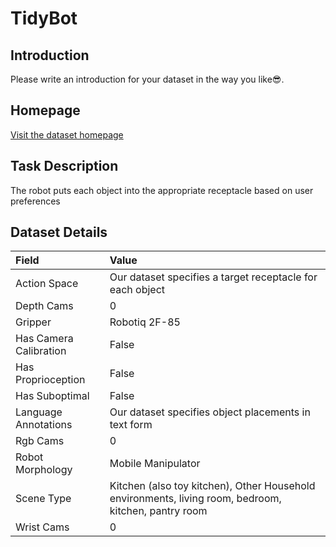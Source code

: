 # TidyBot


## Introduction

Please write an introduction for your dataset in the way you like:sunglasses:.


## Homepage

[Visit the dataset homepage](https://tidybot.cs.princeton.edu/)


## Task Description

The robot puts each object into the appropriate receptacle based on user preferences


## Dataset Details

| Field                            | Value                    |
|:---------------------------------|:-------------------------|
| Action Space                     | Our dataset specifies a target receptacle for each object           |
| Depth Cams                     | 0           |
| Gripper                     | Robotiq 2F-85           |
| Has Camera Calibration                     | False           |
| Has Proprioception                     | False           |
| Has Suboptimal                     | False           |
| Language Annotations                     | Our dataset specifies object placements in text form           |
| Rgb Cams                     | 0           |
| Robot Morphology                     | Mobile Manipulator           |
| Scene Type                     | Kitchen (also toy kitchen), Other Household environments, living room, bedroom, kitchen, pantry room           |
| Wrist Cams                     | 0           |


